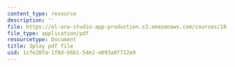 ```yaml
---
content_type: resource
description: ''
file: https://ol-ocw-studio-app-production.s3.amazonaws.com/courses/18-s096-topics-in-mathematics-with-applications-in-finance-fall-2013/1cfe28fa1f8db6b15de2e693a0f712e9_TuTmC8aOQJE.pdf
file_type: application/pdf
resourcetype: Document
title: 3play pdf file
uid: 1cfe28fa-1f8d-b6b1-5de2-e693a0f712e9
---
```

